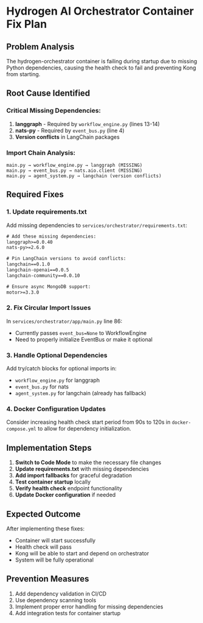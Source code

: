 # Hydrogen AI Orchestrator Container Fix Plan

## Problem Analysis

The hydrogen-orchestrator container is failing during startup due to missing Python dependencies, causing the health check to fail and preventing Kong from starting.

## Root Cause Identified

### Critical Missing Dependencies:
1. **langgraph** - Required by `workflow_engine.py` (lines 13-14)
2. **nats-py** - Required by `event_bus.py` (line 4)
3. **Version conflicts** in LangChain packages

### Import Chain Analysis:
```
main.py → workflow_engine.py → langgraph (MISSING)
main.py → event_bus.py → nats.aio.client (MISSING)
main.py → agent_system.py → langchain (version conflicts)
```

## Required Fixes

### 1. Update requirements.txt
Add missing dependencies to `services/orchestrator/requirements.txt`:

```txt
# Add these missing dependencies:
langgraph>=0.0.40
nats-py>=2.6.0

# Pin LangChain versions to avoid conflicts:
langchain==0.1.0
langchain-openai==0.0.5
langchain-community==0.0.10

# Ensure async MongoDB support:
motor>=3.3.0
```

### 2. Fix Circular Import Issues
In `services/orchestrator/app/main.py` line 86:
- Currently passes `event_bus=None` to WorkflowEngine
- Need to properly initialize EventBus or make it optional

### 3. Handle Optional Dependencies
Add try/catch blocks for optional imports in:
- `workflow_engine.py` for langgraph
- `event_bus.py` for nats
- `agent_system.py` for langchain (already has fallback)

### 4. Docker Configuration Updates
Consider increasing health check start period from 90s to 120s in `docker-compose.yml` to allow for dependency initialization.

## Implementation Steps

1. **Switch to Code Mode** to make the necessary file changes
2. **Update requirements.txt** with missing dependencies
3. **Add import fallbacks** for graceful degradation
4. **Test container startup** locally
5. **Verify health check** endpoint functionality
6. **Update Docker configuration** if needed

## Expected Outcome

After implementing these fixes:
- Container will start successfully
- Health check will pass
- Kong will be able to start and depend on orchestrator
- System will be fully operational

## Prevention Measures

1. Add dependency validation in CI/CD
2. Use dependency scanning tools
3. Implement proper error handling for missing dependencies
4. Add integration tests for container startup